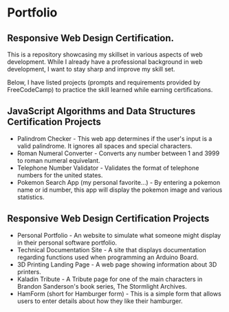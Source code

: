 # Portfolio

## Responsive Web Design Certification.

This is a repository showcasing my skillset in various aspects of web development.
While I already have a professional background in web development, I want to stay sharp and improve my skill set.

Below, I have listed projects (prompts and requirements provided by FreeCodeCamp) to practice the skill learned while earning certifications.

## JavaScript Algorithms and Data Structures Certification Projects

- Palindrom Checker - This web app determines if the user's input is a valid palindrome. It ignores all spaces and special characters.
- Roman Numeral Converter - Converts any number between 1 and 3999 to roman numeral equivelant.
- Telephone Number Validator - Validates the format of telephone numbers for the united states.
- Pokemon Search App (my personal favorite...) - By entering a pokemon name or id number, this app will display the pokemon image and various statistics. 

## Responsive Web Design Certification Projects
- Personal Portfolio - An website to simulate what someone might display in their personal software portfolio.
- Technical Documentation Site - A site that displays documentation regarding functions used when programming an Arduino Board.
- 3D Printing Landing Page - A web page showing information about 3D printers.
- Kaladin Tribute - A Tribute page for one of the main characters in Brandon Sanderson's book series, The Stormlight Archives.
- HamForm (short for Hamburger form) - This is a simple form that allows users to enter details about how they like their hamburger.
